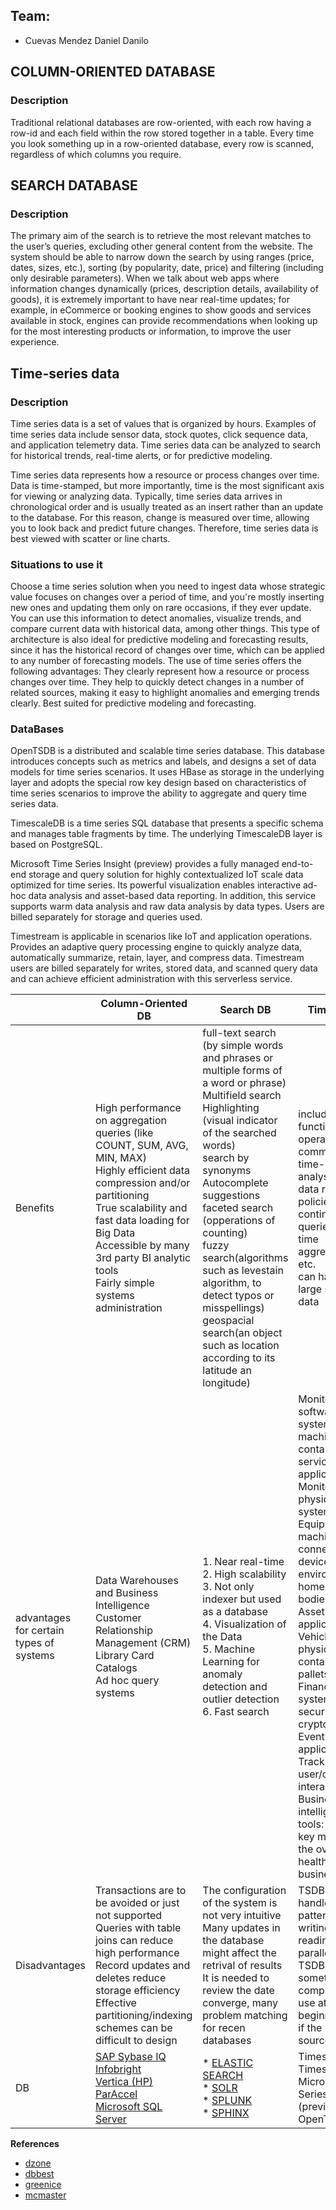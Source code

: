 ## Team:

 - Cuevas Mendez Daniel Danilo

## COLUMN-ORIENTED DATABASE

### Description

Traditional relational databases are row-oriented, with each row having a row-id and each field within the row stored together in a table. 
Every time you look something up in a row-oriented database, every row is scanned, regardless of which columns you require. 

## SEARCH DATABASE

### Description

The primary aim of the search is to retrieve the most relevant matches to the user’s queries, excluding other general content from the website.
The system should be able to narrow down the search by using ranges (price, dates, sizes, etc.), sorting (by popularity, date, price) and filtering (including only desirable parameters). When we talk about web apps where information changes dynamically (prices, description details, availability of goods), it is extremely important to have near real-time updates; for example, in eCommerce or booking engines to show goods and services available in stock, engines can provide recommendations when looking up for the most interesting products or information, to improve the user experience.

## Time-series data

### Description
Time series data is a set of values that is organized by hours. Examples of time series data include sensor data, stock quotes, click sequence data, and application telemetry data. Time series data can be analyzed to search for historical trends, real-time alerts, or for predictive modeling.

Time series data represents how a resource or process changes over time. Data is time-stamped, but more importantly, time is the most significant axis for viewing or analyzing data. Typically, time series data arrives in chronological order and is usually treated as an insert rather than an update to the database. For this reason, change is measured over time, allowing you to look back and predict future changes. Therefore, time series data is best viewed with scatter or line charts.

### Situations to use it
Choose a time series solution when you need to ingest data whose strategic value focuses on changes over a period of time, and you're mostly inserting new ones and updating them only on rare occasions, if they ever update. You can use this information to detect anomalies, visualize trends, and compare current data with historical data, among other things. This type of architecture is also ideal for predictive modeling and forecasting results, since it has the historical record of changes over time, which can be applied to any number of forecasting models.
The use of time series offers the following advantages:
They clearly represent how a resource or process changes over time.
They help to quickly detect changes in a number of related sources, making it easy to highlight anomalies and emerging trends clearly.
Best suited for predictive modeling and forecasting.

### DataBases
OpenTSDB is a distributed and scalable time series database. This database introduces concepts such as metrics and labels, and designs a set of data models for time series scenarios. It uses HBase as storage in the underlying layer and adopts the special row key design based on characteristics of time series scenarios to improve the ability to aggregate and query time series data.

TimescaleDB is a time series SQL database that presents a specific schema and manages table fragments by time. The underlying TimescaleDB layer is based on PostgreSQL.

Microsoft Time Series Insight (preview) provides a fully managed end-to-end storage and query solution for highly contextualized IoT scale data optimized for time series. Its powerful visualization enables interactive ad-hoc data analysis and asset-based data reporting.
In addition, this service supports warm data analysis and raw data analysis by data types. Users are billed separately for storage and queries used.

Timestream is applicable in scenarios like IoT and application operations.
Provides an adaptive query processing engine to quickly analyze data, automatically summarize, retain, layer, and compress data. Timestream users are billed separately for writes, stored data, and scanned query data and can achieve efficient administration with this serverless service.

|  |Column-Oriented DB  |Search DB| Time-Series |
|--|--|--|--|
| Benefits | High performance on aggregation queries (like COUNT, SUM, AVG, MIN, MAX) <br> Highly efficient data compression and/or partitioning<br>True scalability and fast data loading for Big Data<br>Accessible by many 3rd  party BI analytic tools <br> Fairly simple systems administration|full-text search (by simple words and phrases or multiple forms of a word or phrase)<br>Multifield search<br>Highlighting (visual indicator of the searched words)<br>search by synonyms<br>Autocomplete suggestions<br>faceted search (opperations of counting)<br>fuzzy search(algorithms such as levestain algorithm, to detect typos or misspellings)<br>geospacial search(an object such as location according to its latitude an longitude)|includes functions and operations common to time-series data analysis such as data retention policies, continuous queries, flexible time aggregations, etc.<br> can handle a large scale of data|
| advantages for certain types of systems|Data Warehouses and Business Intelligence<br>Customer Relationship Management (CRM)<br>Library Card Catalogs<br>Ad hoc query systems|1. Near real-time<br>2. High scalability<br>3. Not only indexer but used as a database<br>4. Visualization of the Data<br>5. Machine Learning for anomaly detection and outlier detection <br>6. Fast search|Monitoring software systems: Virtual machines, containers, services, applications<br>Monitoring physical systems: Equipment, machinery, connected devices, the environment, our homes, our bodies<br>Asset tracking applications: Vehicles, trucks, physical containers, pallets<br>Financial trading systems: Classic securities, newer cryptocurrencies<br>Eventing applications: Tracking user/customer interaction data<br>Business intelligence tools: Tracking key metrics and the overall health of the business
|Disadvantages|Transactions are to be avoided or just not supported<br>Queries with table joins can reduce high performance<br> Record updates and deletes reduce storage efficiency<br> Effective partitioning/indexing schemes can be difficult to design|The configuration of the system is not very intuitive<br>Many updates in the database might affect the retrival of results<br>It is needed to review the date converge, many problem matching for recen databases|TSDB needs to handle ideal patterns for writing and reading data in parallel as scale<br>TSDB are sometimes complicated of use at the beginning, more if the DB is open source
|DB|[SAP Sybase IQ](https://www.sap.com/index.html)<br>[Infobright](http://www.ignitetech.com/solutions/information-technology/infobrightdb)<br>[Vertica (HP)](https://www.vertica.com/)<br>[ParAccel](https://www.actian.com/)<br>[Microsoft SQL Server](https://www.microsoft.com/)|* [ELASTIC SEARCH](https://www.elastic.co/)  <br>* [SOLR](https://lucene.apache.org/solr/)  <br>* [SPLUNK](https://www.splunk.com/)   <br>* [SPHINX](http://sphinxsearch.com/)|TimescaleDB <br> Timestream<br>Microsoft Time Series Insight (preview) <br>OpenTSDB<br>

**References**
- [dzone](https://dzone.com/articles/nosql-database-types-1#:~:text=There%20are%20four%20big%20NoSQL,are%20often%20combinations%20of%20these.)
- [dbbest](https://www.dbbest.com/blog/column-oriented-database-technologies/)
- [greenice](https://greenice.net/elasticsearch-vs-solr-vs-sphinx-best-open-source-search-platform-comparison/)
- [mcmaster](https://fhs.mcmaster.ca/neru/documents/limitationsofsearchdatabases.pdf)
<!--stackedit_data:
eyJoaXN0b3J5IjpbMTM1NzQzNjk5NSw5MTg4Njc2NDcsMTQxNz
U2NTQ0Myw5MDA4NzMzNiwtMTY5MDg1NzI4M119
-->